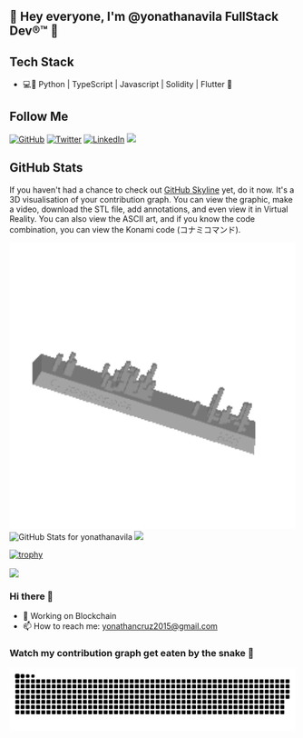 ## 👋 Hey everyone, I'm @yonathanavila FullStack Dev®™ 👋

## Tech Stack
* 💻🐍 Python | TypeScript | Javascript | Solidity | Flutter 📱
<h2>Follow  Me</h2>
<p align="left">
	<a href="https://github.com/yonathanavila"><img src="https://img.shields.io/github/followers/yonathanavila.svg?label=GitHub&style=social" alt="GitHub"></a>
	<a href="https://twitter.com/yonathann_cruz"><img src="https://img.shields.io/twitter/follow/yonathann_cruz?label=Twitter&style=social" alt="Twitter"></a>
	<a href="https://www.linkedin.com/in/yonathan-cruz-326b141b2"><img src="https://img.shields.io/badge/LinkedIn--_.svg?style=social&logo=linkedin" alt="LinkedIn"></a>
	<a><img src="https://visitor-badge.glitch.me/badge?page_id=yonathanavila.visitor-badge" /></a>
</p>

## GitHub Stats

If you haven't had a chance to check out [GitHub Skyline](https://skyline.github.com/) yet, do it now. It's a 3D visualisation of your contribution graph. You can view the graphic, make a video, download the STL file, add annotations, and even view it in Virtual Reality. You can also view the ASCII art, and if you know the code combination, you can view the Konami code (コナミコマンド).

<img src="https://github.com/yonathanavila/yonathanavila/blob/main/image/yonathanavila-2021.gif" width="600">

<img src="https://github-readme-stats.vercel.app/api?username=yonathanavila&show_icons=true&include_all_commits=true&count_private=true&theme=jolly&layout=compact" alt="GitHub Stats for yonathanavila" width="700">

<img src="https://github-readme-streak-stats.herokuapp.com?user=yonathanavila&theme=jolly" width="700">

[![trophy](https://github-profile-trophy.vercel.app/?username=yonathanavila&theme=onedark)](https://github.com/ryo-ma/github-profile-trophy)

<a href="https://github.com/anuraghazra/github-readme-stats">
  <!-- Change the `github-readme-stats.anuraghazra1.vercel.app` to `github-readme-stats.vercel.app`  -->
  <img align="center" src="https://github-readme-stats.anuraghazra1.vercel.app/api/top-langs/?username=yonathanavila&layout=compact&theme=radical" />
</a>

### Hi there 👋

- 🔭 Working on Blockchain
- 📫 How to reach me: yonathancruz2015@gmail.com

<!--
**yonathanavila/yonathanavila** is a ✨ _special_ ✨ repository because its `README.md` (this file) appears on your GitHub profile.

Here are some ideas to get you started:

- 🔭 I’m currently working on La Bitcoinera TGU
- 🌱 I’m currently learning Blockchain
- 👯 I’m looking to collaborate on ...
- 🤔 I’m looking for help with ...
- 💬 Ask me about ...
- 📫 How to reach me: ...
- 😄 Pronouns: ...
- ⚡ Fun fact: ...
-->

### Watch my contribution graph get eaten by the snake 🐍

<!-- platane/snk works, it just puts it on a new branch -->
![yonathanavila snake gif](https://github.com/yonathanavila/yonathanavila/blob/output/github-contribution-grid-snake.svg)
